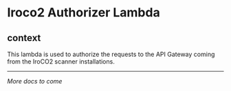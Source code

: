 # Iroco2 Authorizer Lambda

## context

This lambda is used to authorize the requests to the API Gateway coming from the IroCO2 scanner installations.

---

*More docs to come*
